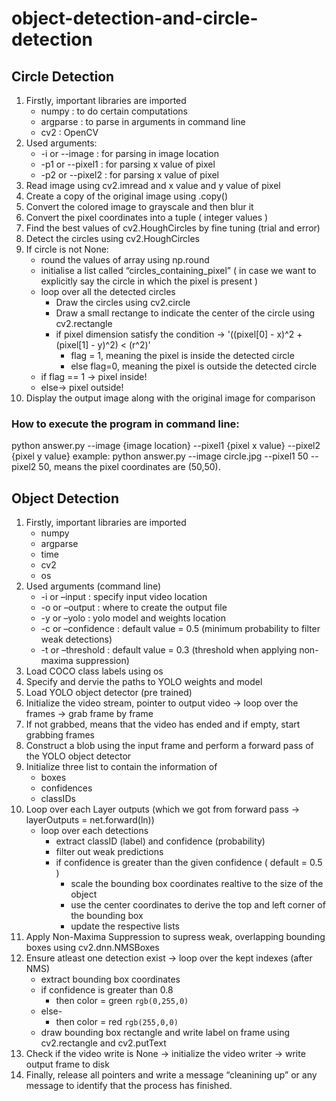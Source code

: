 # object-detection-and-circle-detection

## Circle Detection

1. Firstly, important libraries are imported
   - numpy : to do certain computations
   - argparse : to parse in arguments in command line
   - cv2 : OpenCV
2. Used arguments:
   - -i or --image : for parsing in image location
   - -p1 or --pixel1 : for parsing x value of pixel
   - -p2 or --pixel2 : for parsing x value of pixel
3. Read image using cv2.imread and x value and y value of pixel
4. Create a copy of the original image using .copy()
5. Convert the colored image to grayscale and then blur it
6. Convert the pixel coordinates into a tuple ( integer values )
7. Find the best values of cv2.HoughCircles by fine tuning (trial and error)
8. Detect the circles using cv2.HoughCircles
9. If circle is not None:
   - round the values of array using np.round
   - initialise a list called “circles_containing_pixel” ( in case we want to explicitly say the circle in
which the pixel is present )
   - loop over all the detected circles
     - Draw the circles using cv2.circle
     - Draw a small rectange to indicate the center of the circle using cv2.rectangle
     - if pixel dimension satisfy the condition → '((pixel[0] - x)^2 + (pixel[1] - y)^2) < (r^2)'
       - flag = 1, meaning the pixel is inside the detected circle
       - else flag=0, meaning the pixel is outside the detected circle
   - if flag == 1 → pixel inside!
   - else→ pixel outside!
10. Display the output image along with the original image for comparison

### How to execute the program in command line:
python answer.py --image {image location} --pixel1 {pixel x value} --pixel2 {pixel y value}
example: python answer.py --image circle.jpg --pixel1 50 --pixel2 50, means the pixel coordinates are (50,50).

## Object Detection

1. Firstly, important libraries are imported
   - numpy
   - argparse
   - time
   - cv2
   - os
2. Used arguments (command line)
   - -i or –input : specify input video location
   - -o or –output : where to create the output file
   - -y or –yolo : yolo model and weights location
   - -c or –confidence : default value = 0.5 (minimum probability to filter weak detections)
   - -t or –threshold : default value = 0.3 (threshold when applying non-maxima suppression)
3. Load COCO class labels using os
4. Specify and dervie the paths to YOLO weights and model
5. Load YOLO object detector (pre trained)
6. Initialize the video stream, pointer to output video → loop over the frames → grab frame by frame
7. If not grabbed, means that the video has ended and if empty, start grabbing frames
8. Construct a blob using the input frame and perform a forward pass of the YOLO object detector
9. Initialize three list to contain the information of
   - boxes
   - confidences
   - classIDs
10. Loop over each Layer outputs (which we got from forward pass → layerOutputs = net.forward(ln))
    - loop over each detections
      - extract classID (label) and confidence (probability)
      - filter out weak predictions
      - if confidence is greater than the given confidence ( default = 0.5 )
        - scale the bounding box coordinates realtive to the size of the object
        - use the center coordinates to derive the top and left corner of the bounding box
        - update the respective lists
11. Apply Non-Maxima Suppression to supress weak, overlapping bounding boxes using cv2.dnn.NMSBoxes
12. Ensure atleast one detection exist → loop over the kept indexes (after NMS)
    - extract bounding box coordinates
    - if confidence is greater than 0.8
      - then color = green `rgb(0,255,0)`
    - else-
      - then color = red `rgb(255,0,0)`
    - draw bounding box rectangle and write label on frame using cv2.rectangle and cv2.putText
13. Check if the video write is None → initialize the video writer → write output frame to disk
14. Finally, release all pointers and write a message “cleanining up” or any message to identify that the process has finished.
